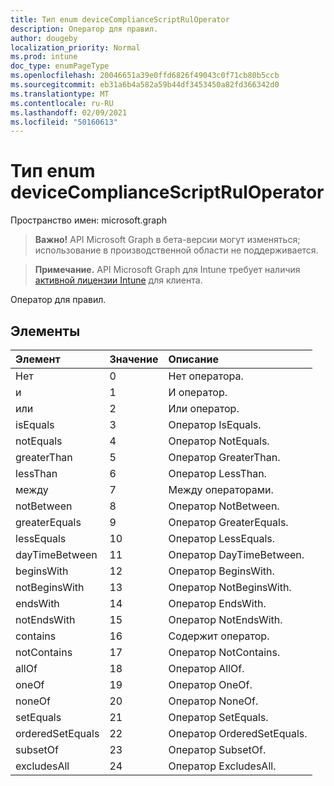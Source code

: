 ```yaml
---
title: Тип enum deviceComplianceScriptRulOperator
description: Оператор для правил.
author: dougeby
localization_priority: Normal
ms.prod: intune
doc_type: enumPageType
ms.openlocfilehash: 20046651a39e0ffd6826f49043c0f71cb80b5ccb
ms.sourcegitcommit: eb31a6b4a582a59b44df3453450a82fd366342d0
ms.translationtype: MT
ms.contentlocale: ru-RU
ms.lasthandoff: 02/09/2021
ms.locfileid: "50160613"
---
```

# <a name="devicecompliancescriptruloperator-enum-type"></a>Тип enum deviceComplianceScriptRulOperator

Пространство имен: microsoft.graph

> **Важно!** API Microsoft Graph в бета-версии могут изменяться; использование в производственной области не поддерживается.

> **Примечание.** API Microsoft Graph для Intune требует наличия [активной лицензии Intune](https://go.microsoft.com/fwlink/?linkid=839381) для клиента.

Оператор для правил.

## <a name="members"></a>Элементы
|Элемент|Значение|Описание|
|:---|:---|:---|
|Нет|0|Нет оператора.|
|и|1 |И оператор.|
|или|2 |Или оператор.|
|isEquals|3 |Оператор IsEquals.|
|notEquals|4 |Оператор NotEquals.|
|greaterThan|5 |Оператор GreaterThan.|
|lessThan|6 |Оператор LessThan.|
|между|7 |Между операторами.|
|notBetween|8 |Оператор NotBetween.|
|greaterEquals|9 |Оператор GreaterEquals.|
|lessEquals|10 |Оператор LessEquals.|
|dayTimeBetween|11 |Оператор DayTimeBetween.|
|beginsWith|12 |Оператор BeginsWith.|
|notBeginsWith|13 |Оператор NotBeginsWith.|
|endsWith|14 |Оператор EndsWith.|
|notEndsWith|15 |Оператор NotEndsWith.|
|contains|16 |Содержит оператор.|
|notContains|17 |Оператор NotContains.|
|allOf|18 |Оператор AllOf.|
|oneOf|19|Оператор OneOf.|
|noneOf|20|Оператор NoneOf.|
|setEquals|21|Оператор SetEquals.|
|orderedSetEquals|22|Оператор OrderedSetEquals.|
|subsetOf|23|Оператор SubsetOf.|
|excludesAll|24|Оператор ExcludesAll.|




